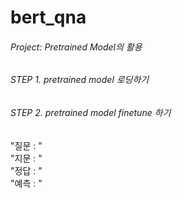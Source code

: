# bert_qna

###### Project: Pretrained Model의 활용
###### STEP 1. pretrained model 로딩하기
###### STEP 2. pretrained model finetune 하기
"질문 : "   
"지문 : "   
"정답 : "   
"예측 : "   
